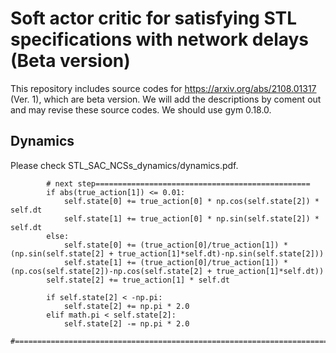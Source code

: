 # Soft actor critic for satisfying STL specifications with network delays (Beta version)
This repository includes source codes for https://arxiv.org/abs/2108.01317 (Ver. 1), which are beta version. We will add the descriptions by coment out and may revise these source codes. We should use gym 0.18.0.

## Dynamics
Please check STL_SAC_NCSs_dynamics/dynamics.pdf.
```
        # next step================================================
        if abs(true_action[1]) <= 0.01:
            self.state[0] += true_action[0] * np.cos(self.state[2]) * self.dt
            self.state[1] += true_action[0] * np.sin(self.state[2]) * self.dt
        else:
            self.state[0] += (true_action[0]/true_action[1]) * (np.sin(self.state[2] + true_action[1]*self.dt)-np.sin(self.state[2]))
            self.state[1] += (true_action[0]/true_action[1]) * (np.cos(self.state[2])-np.cos(self.state[2] + true_action[1]*self.dt))
        self.state[2] += true_action[1] * self.dt

        if self.state[2] < -np.pi:
            self.state[2] += np.pi * 2.0
        elif math.pi < self.state[2]:
            self.state[2] -= np.pi * 2.0
        #======================================================================
```
